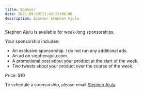 ```yaml
---
title: Sponser
date: 2021-09-09T12:49:27+06:00
description: Sponser Stephen Ajulu
---
```


Stephen Ajulu is available for week-long sponsorships.

Your sponsorship includes:

- An exclusive sponsorship. I do not run any additional ads.
- An ad on stephenajulu.com.
- A promotional post about your product at the start of the week.
- Two tweets about your product over the course of the week.

Price: $10

To schedule a sponsorship, please email [Stephen Ajulu](mailto:alunje73@gmail.com?cc=ajulu@stephenajulu.com&subject=Sponser%3A)
